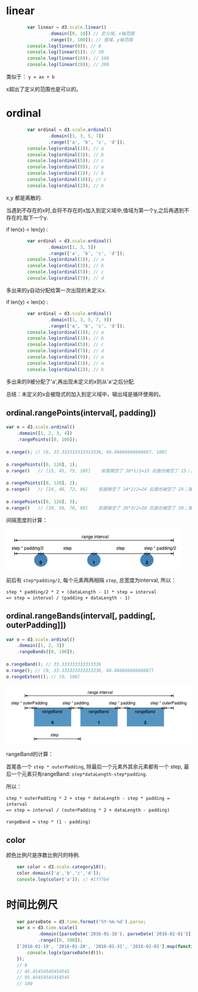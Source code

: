 # linear

```js
        var linear = d3.scale.linear()
                .domain([0, 10]) // 定义域，x轴范围
                .range([0, 100]); // 值域，y轴范围
        console.log(linear(0)); // 0
        console.log(linear(5)); // 50
        console.log(linear(10)); // 100
        console.log(linear(20)); // 200
```

类似于： `y = ax + b`

x超出了定义的范围也是可以的。

# ordinal

```js
        var ordinal = d3.scale.ordinal()
                .domain([1, 3, 5, 7])
                .range(['a', 'b', 'c', 'd']);
        console.log(ordinal(1)); // a
        console.log(ordinal(3)); // b
        console.log(ordinal(5)); // c
        console.log(ordinal(9)); // a
        console.log(ordinal(2)); // b
        console.log(ordinal(10)); // c
        console.log(ordinal(2)); // b
```

x,y 都是离散的.

当遇到不存在的x时,会将不存在的x加入到定义域中,值域为第一个y,之后再遇到不存在的,取下一个y.

if len(x) < len(y) :

```js
        var ordinal = d3.scale.ordinal()
                .domain([1, 3, 5])
                .range(['a', 'b', 'c', 'd']);
        console.log(ordinal(1)); // a
        console.log(ordinal(3)); // b
        console.log(ordinal(5)); // c
        console.log(ordinal(7)); // d
```

多出来的y自动分配给第一次出现的未定义x.

if len(y) < len(x) :

```js
        var ordinal = d3.scale.ordinal()
                .domain([1, 3, 5, 7, 9])
                .range(['a', 'b', 'c', 'd']);
        console.log(ordinal(1)); // a
        console.log(ordinal(3)); // b
        console.log(ordinal(5)); // c
        console.log(ordinal(7)); // d
        console.log(ordinal(9)); // a
        console.log(ordinal(1)); // a
        console.log(ordinal(2)); // b
```

多出来的9被分配了'a',再出现未定义的x则从'a'之后分配.

总结：未定义的x会被隐式的加入到定义域中，输出域是循环使用的。


## ordinal.rangePoints(interval[, padding])

```js
var o = d3.scale.ordinal()
    .domain([1, 2, 3, 4])
    .rangePoints([0, 100]);

o.range(); // [0, 33.333333333333336, 66.66666666666667, 100]

o.rangePoints([0, 120], 1);
o.range()   // [15, 45, 75, 105]    前面被空了 30*1/2=15 后面也被空了 15；其中 30 是间隔宽度

o.rangePoints([0, 120], 2);
o.range()   // [24, 48, 72, 96]    前面被空了 24*2/2=24 后面也被空了 24；其中 24 是间隔宽度

o.rangePoints([0, 120], 3);
o.range()   // [30, 50, 70, 90]    前面被空了 20*3/2=30 后面也被空了 30；其中 20 是间隔宽
```

间隔宽度的计算：

![](pic/01.png)

前后有 `step*padding/2`, 每个元素两两相隔 `step`, 总宽度为interval, 所以：

```
step * padding/2 * 2 + (dataLength - 1) * step = interval
=> step = interval / (padding + dataLength - 1)
```


## ordinal.rangeBands(interval[, padding[, outerPadding]])

```js
var o = d3.scale.ordinal()
    .domain([1, 2, 3])
    .rangeBands([0, 100]);

o.rangeBand(); // 33.333333333333336
o.range(); // [0, 33.333333333333336, 66.66666666666667]
o.rangeExtent(); // [0, 100]
```

![](pic/02.png)

rangeBand的计算：

首尾各一个 `step * outerPadding`, 除最后一个元素外其余元素都有一个 step, 最后一个元素只有rangeBand: `step*dataLength-step*padding`.

所以：

```
step * outerPadding * 2 + step * dataLength - step * padding = interval
=> step = interval / (outerPadding * 2 + dataLength - padding)

rangeBand = step * (1 - padding)
```

## color

颜色比例尺是序数比例尺的特例.

```js
	var color = d3.scale.category10();
	color.domain(['a','b','c','d']);
	console.log(color('a')); // #1f77b4
```


# 时间比例尺

```js
	var parseDate = d3.time.format('%Y-%m-%d').parse;
	var x = d3.time.scale()
			.domain([parseDate('2016-01-10'), parseDate('2016-02-01')])
			.range([0, 100]);
	['2016-01-10', '2016-01-20', '2016-01-31', '2016-02-01'].map(function (d) {
		console.log(x(parseDate(d)));
	});
	// 0
	// 45.45454545454545
	// 95.45454545454545
	// 100
```